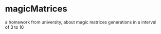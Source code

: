 # magicMatrices
a homework from university, about magic matrices generations in a interval of 3 to 10
